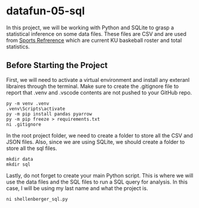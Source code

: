 # datafun-05-sql
In this project, we will be working with Python and SQLite to grasp a statistical inference on some data files. These files are CSV and are used from [Sports Refrerence](https://www.sports-reference.com/cbb/schools/kansas/men/2024.html) which are current KU baskeball roster and total statistics.

## Before Starting the Project
First, we will need to activate a virtual environment and install any exteranl libraires through the terminal. Make sure to create the .gitignore file to report that .venv and .vscode contents are not pushed to your GitHub repo.

```shell
py -m venv .venv
.venv\Scripts\activate
py -m pip install pandas pyarrow
py -m pip freeze > requirements.txt
ni .gitignore
```

In the root project folder, we need to create a folder to store all the CSV and JSON files. Also, since we are using SQLite, we should create a folder to store all the sql files.
```shell
mkdir data
mkdir sql
```

Lastly, do not forget to create your main Python script. This is where we will use the data files and the SQL files to run a SQL query for analysis. In this case, I will be using my last name and what the project is.
```shell
ni shellenberger_sql.py
```
